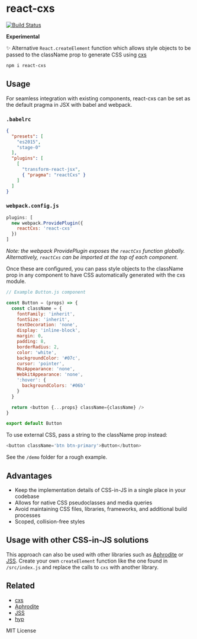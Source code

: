 
# react-cxs

[![Build Status](https://travis-ci.org/jxnblk/react-cxs.svg?branch=master)](https://travis-ci.org/jxnblk/react-cxs)

**Experimental**

✨
Alternative `React.createElement` function which allows style objects to be passed to the className prop to generate CSS using [cxs](https://github.com/jxnblk/cxs)

```sh
npm i react-cxs
```

## Usage

For seamless integration with existing components,
react-cxs can be set as the default pragma in JSX with babel and webpack.

### `.babelrc`

```json
{
  "presets": [
    "es2015",
    "stage-0"
  ],
  "plugins": [
    [
      "transform-react-jsx",
      { "pragma": "reactCxs" }
    ]
  ]
}
```

### `webpack.config.js`

```js
plugins: [
  new webpack.ProvidePlugin({
    reactCxs: 'react-cxs'
  })
]
```

*Note: the webpack ProvidePlugin exposes the `reactCxs` function globally.
Alternatively, `reactCxs` can be imported at the top of each component.*

Once these are configured, you can pass style objects to the className prop in any component to have CSS automatically generated with the cxs module.

```js
// Example Button.js component

const Button = (props) => {
  const className = {
    fontFamily: 'inherit',
    fontSize: 'inherit',
    textDecoration: 'none',
    display: 'inline-block',
    margin: 0,
    padding: 8,
    borderRadius: 2,
    color: 'white',
    backgroundColor: '#07c',
    cursor: 'pointer',
    MozAppearance: 'none',
    WebkitAppearance: 'none',
    ':hover': {
      backgroundColors: '#06b'
    }
  }

  return <button {...props} className={className} />
}

export default Button
```

To use external CSS, pass a string to the className prop instead:

```js
<button className='btn btn-primary'>Button</button>
```

See the `/demo` folder for a rough example.

## Advantages

- Keep the implementation details of CSS-in-JS in a single place in your codebase
- Allows for native CSS pseudoclasses and media queries
- Avoid maintaining CSS files, libraries, frameworks, and additional build processes
- Scoped, collision-free styles

## Usage with other CSS-in-JS solutions

This approach can also be used with other libraries such as [Aphrodite](https://github.com/Khan/aphrodite) or [JSS](https://github.com/jsstyles/jss).
Create your own `createElement` function like the one found in `/src/index.js` and replace the calls to `cxs` with another library.

## Related

- [cxs](https://github.com/jxnblk/cxs)
- [Aphrodite](https://github.com/Khan/aphrodite)
- [JSS](https://github.com/jssstyles/jss)
- [hyp](https://github.com/jxnblk/hyp)

MIT License

